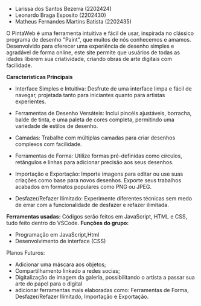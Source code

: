 - Larissa dos Santos Bezerra (2202424)
- Leonardo Braga Esposito (2202430)
- Matheus Fernandes Martins Batista (2202435)

O PintaWeb é uma ferramenta intuitiva e fácil de usar, inspirada no clássico programa de desenho "Paint", que muitos de nós conhecemos e amamos. Desenvolvido para oferecer uma experiência de desenho simples e agradável de forma online, este site permite que usuários de todas as idades liberem sua criatividade, criando obras de arte digitais com facilidade.

**Características Principais**
- Interface Simples e Intuitiva: Desfrute de uma interface limpa e fácil de navegar, projetada tanto para iniciantes quanto para artistas experientes.

- Ferramentas de Desenho Versáteis: Inclui pincéis ajustáveis, borracha, balde de tinta, e uma paleta de cores completa, permitindo uma variedade de estilos de desenho.

- Camadas: Trabalhe com múltiplas camadas para criar desenhos complexos com facilidade.

- Ferramentas de Forma: Utilize formas pré-definidas como círculos, retângulos e linhas para adicionar precisão aos seus desenhos.

- Importação e Exportação: Importe imagens para editar ou use suas criações como base para novos desenhos. Exporte seus trabalhos acabados em formatos populares como PNG ou JPEG.

- Desfazer/Refazer Ilimitado: Experimente diferentes técnicas sem medo de errar com a funcionalidade de desfazer e refazer ilimitada.


**Ferramentas usadas:**
Códigos serão feitos em JavaScript, HTML e CSS, tudo feito dentro do VSCode.
**Funções do grupo:**
- Programação em JavaScript,Html
- Desenvolvimento de interface (CSS)

Planos Futuros:
- Adicionar uma máscara aos objetos;
- Compartilhamento linkado a redes socias;
- Digitalização de imagem da galeria, possibilitando o artista a passar sua arte do papel para o digital
- adicionar ferramentas mais elaboradas como: Ferramentas de Forma, Desfazer/Refazer Ilimitado, Importação e Exportação.
